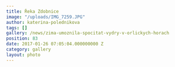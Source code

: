 ```yaml
---
title: Řeka Zdobnice
image: "/uploads/IMG_7259.JPG"
author: katerina-polednikova
tags: []
gallery: /news/zima-umoznila-spocitat-vydry-v-orlickych-horach
position: 83
date: 2017-01-26 07:05:04.000000000 Z
category: gallery
layout: photo
---
```

